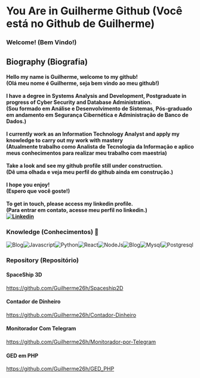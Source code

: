 # You Are in Guilherme Github (Você está no Github de Guilherme)
### Welcome! (Bem Vindo!)
## Biography (Biografia)
  #### Hello my name is Guilherme, welcome to my github!<br/>(Olá meu nome é Guilherme, seja bem vindo ao meu github!)<br/><br/>I have a degree in Systems Analysis and Development, Postgraduate in progress of Cyber Security and Database Administration.<br/>(Sou formado em Análise e Desenvolvimento de Sistemas, Pós-graduado em andamento em Segurança Cibernética e Administração de Banco de Dados.)<br/><br/>I currently work as an Information Technology Analyst and apply my knowledge to carry out my work with mastery <br/> (Atualmente trabalho como Analista de Tecnologia da Informação e aplico meus conhecimentos para realizar meu trabalho com maestria)<br/><br/>Take a look and see my github profile still under construction. <br/>(Dê uma olhada e veja meu perfil do github ainda em construção.)<br/><br/>I hope you enjoy! <br/>(Espero que você goste!)<br/><br/>To get in touch, please access my linkedin profile.<br/>(Para entrar em contato, acesse meu perfil no linkedin.)<br/>[![Linkedin](https://img.shields.io/badge/LinkedIn-0077B5?style=for-the-badge&logo=linkedin&logoColor=white)](https://www.linkedin.com/in/guilherme-henrique-de-sousa-jesus-27ab731b7/)

  
### Knowledge (Conhecimentos) 🧠 
![Blog](https://img.shields.io/badge/CyberSecurity-B1361E?style=for-the-badge&logo=Codewars&logoColor=white)![Javascript](https://img.shields.io/badge/JavaScript-F7DF1E?style=for-the-badge&logo=javascript&logoColor=black)![Python](https://img.shields.io/badge/Python-14354C?style=for-the-badge&logo=python&logoColor=white)![React](https://img.shields.io/badge/React-20232A?style=for-the-badge&logo=react&logoColor=61DAFB)![NodeJs](https://img.shields.io/badge/Node.js-43853D?style=for-the-badge&logo=node.js&logoColor=white)![Blog](https://img.shields.io/badge/Linux-A81D33?style=for-the-badge&logo=Linux&logoColor=white)![Mysql](https://img.shields.io/badge/MySQL-005C84?style=for-the-badge&logo=mysql&logoColor=white)![Postgresql](https://img.shields.io/badge/PostgreSQL-316192?style=for-the-badge&logo=postgresql&logoColor=white)

### Repository (Repositório)

#### SpaceShip 3D
 <a>https://github.com/Guilherme26h/Spaceship2D</a>
 
#### Contador de Dinheiro
<a>https://github.com/Guilherme26h/Contador-Dinheiro</a>

#### Monitorador Com Telegram
<a>https://github.com/Guilherme26h/Monitorador-por-Telegram</a>

#### GED em PHP
<a>https://github.com/Guilherme26h/GED_PHP</a>
  


  


 
